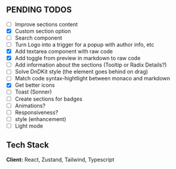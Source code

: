 ## PENDING TODOS

- [ ] Improve sections content
- [x] Custom section option
- [ ] Search component
- [ ] Turn Logo into a trigger for a popup with author info, etc
- [x] Add textarea component with raw code
- [x] Add toggle from preview in markdown to raw code
- [ ] Add information about the sections (Tooltip or Radix Details?)
- [ ] Solve DnDKit style (the element goes behind on drag)
- [ ] Match code syntax-hightlight between monaco and markdown
- [x] Get better icons
- [ ] Toast (Sonner)
- [ ] Create sections for badges
- [ ] Animations?
- [ ] Responsiveness?
- [ ] style (enhancement)
- [ ] Light mode

## Tech Stack

**Client:** React, Zustand, Tailwind, Typescript